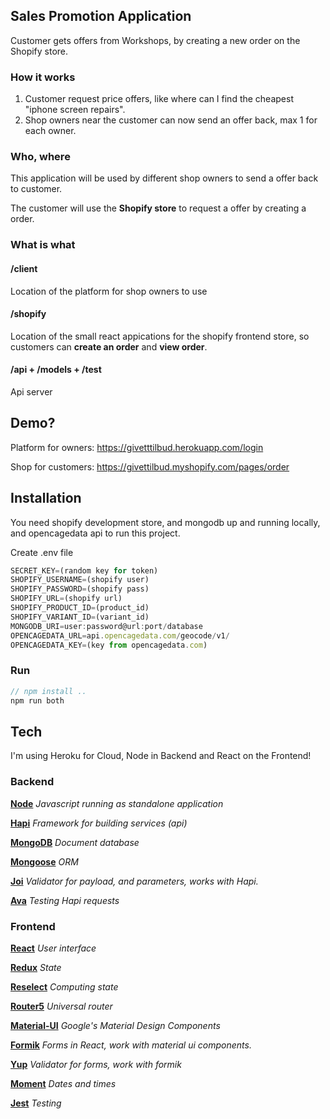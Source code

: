 ## Sales Promotion Application

Customer gets offers from Workshops, by creating a new order on the Shopify store.

### How it works

1.  Customer request price offers, like where can I find the cheapest "iphone screen repairs".
2.  Shop owners near the customer can now send an offer back, max 1 for each owner.

### Who, where

This application will be used by different shop owners to send a offer back to customer.

The customer will use the **Shopify store** to request a offer by creating a order.

### What is what

#### /client

Location of the platform for shop owners to use

#### /shopify

Location of the small react appications for the shopify frontend store, so customers can **create an order** and **view order**.

#### /api + /models + /test

Api server

## Demo?

Platform for owners: https://givetttilbud.herokuapp.com/login

Shop for customers: https://givettilbud.myshopify.com/pages/order

## Installation

You need shopify development store, and mongodb up and running locally, and opencagedata api to run this project.

Create .env file

```javascript
SECRET_KEY=(random key for token)
SHOPIFY_USERNAME=(shopify user)
SHOPIFY_PASSWORD=(shopify pass)
SHOPIFY_URL=(shopify url)
SHOPIFY_PRODUCT_ID=(product_id)
SHOPIFY_VARIANT_ID=(variant_id)
MONGODB_URI=user:password@url:port/database
OPENCAGEDATA_URL=api.opencagedata.com/geocode/v1/
OPENCAGEDATA_KEY=(key from opencagedata.com)
```

### Run

```javascript
// npm install ..
npm run both
```

## Tech

I'm using Heroku for Cloud, Node in Backend and React on the Frontend!

### Backend

**[Node](https://nodejs.org/en/)**
_Javascript running as standalone application_

**[Hapi](https://hapijs.com/)**
_Framework for building services (api)_

**[MongoDB](https://www.mongodb.com/)**
_Document database_

**[Mongoose](https://mongoosejs.com/)**
_ORM_

**[Joi](https://github.com/joijs)**
_Validator for payload, and parameters, works with Hapi._

**[Ava](https://github.com/avajs)**
_Testing Hapi requests_

### Frontend

**[React](https://reactjs.org/)**
_User interface_

**[Redux](https://redux.js.org/)**
_State_

**[Reselect](https://github.com/reduxjs/reselect)**
_Computing state_

**[Router5](https://router5.js.org/)**
_Universal router_

**[Material-UI](https://material-ui.com/)**
_Google's Material Design Components_

**[Formik](https://github.com/jaredpalmer/formik)**
_Forms in React, work with material ui components._

**[Yup](https://github.com/jquense/yup)**
_Validator for forms, work with formik_

**[Moment](https://momentjs.com/)**
_Dates and times_

**[Jest](https://jestjs.io/)**
_Testing_
